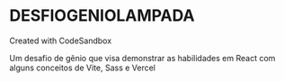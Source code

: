 # DESFIOGENIOLAMPADA
Created with CodeSandbox

Um desafio de gênio que visa demonstrar as habilidades em React com alguns conceitos de Vite, Sass e Vercel

[Clique e veja a magia da programação]: https://j4dtd5.csb.app/
